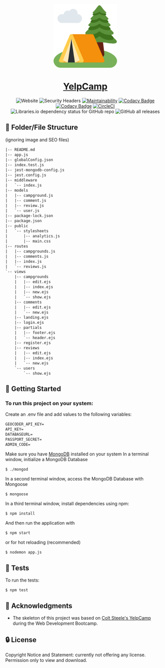 <div align="center">
  <img width="200" src="public/favicon/android-chrome-512x512.png" alt="YelpCamp logo">

# [YelpCamp](https://www.yelpcamp.app/)
![Website](https://img.shields.io/website?down_color=red&down_message=offline&up_color=brightgreen&up_message=online&url=https%3A%2F%2Fyelpcamp.app)
![Security Headers](https://img.shields.io/security-headers?url=https%3A%2F%2Fwww.yelpcamp.app)
[![Maintainability](https://api.codeclimate.com/v1/badges/5db672c308be3e556462/maintainability)](https://codeclimate.com/github/JacobGrisham/YelpCamp/maintainability)
[![Codacy Badge](https://app.codacy.com/project/badge/Grade/6272d48144774479b06e9b4b2caea0d6)](https://www.codacy.com/manual/JacobGrisham/YelpCamp?utm_source=github.com&amp;utm_medium=referral&amp;utm_content=JacobGrisham/YelpCamp&amp;utm_campaign=Badge_Grade)
[![Codacy Badge](https://app.codacy.com/project/badge/Coverage/6272d48144774479b06e9b4b2caea0d6)](https://www.codacy.com/gh/JacobGrisham/YelpCamp/dashboard?utm_source=github.com&utm_medium=referral&utm_content=JacobGrisham/YelpCamp&utm_campaign=Badge_Coverage)
[![CircleCI](https://img.shields.io/circleci/build/github/JacobGrisham/YelpCamp)](https://app.circleci.com/pipelines/github/JacobGrisham/YelpCamp)
![Libraries.io dependency status for GitHub repo](https://img.shields.io/librariesio/github/jacobgrisham/YelpCamp)
![GitHub all releases](https://img.shields.io/github/downloads/jacobgrisham/yelpcamp/total)
 </div>

## 🧭 Folder/File Structure
(ignoring image and SEO files)
```
|-- README.md
|-- app.js
|-- globalConfig.json
|-- index.test.js
|-- jest-mongodb-config.js
|-- jest.config.js
|-- middleware
|   `-- index.js
|-- models
|   |-- campground.js
|   |-- comment.js
|   |-- review.js
|   `-- user.js
|-- package-lock.json
|-- package.json
|-- public
|   `-- stylesheets
|       |-- analytics.js
|       |-- main.css
|-- routes
|   |-- campgrounds.js
|   |-- comments.js
|   |-- index.js
|   `-- reviews.js
`-- views
    |-- campgrounds
    |   |-- edit.ejs
    |   |-- index.ejs
    |   |-- new.ejs
    |   `-- show.ejs
    |-- comments
    |   |-- edit.ejs
    |   `-- new.ejs
    |-- landing.ejs
    |-- login.ejs
    |-- partials
    |   |-- footer.ejs
    |   `-- header.ejs
    |-- register.ejs
    |-- reviews
    |   |-- edit.ejs
    |   |-- index.ejs
    |   `-- new.ejs
    `-- users
        `-- show.ejs
```

## 🚀 Getting Started
### To run this project on your system:
Create an .env file and add values to the following variables:
```
GEOCODER_API_KEY=
API_KEY=
DATABASEURL=
PASSPORT_SECRET=
ADMIN_CODE=
```
Make sure you have [MongoDB](https://docs.mongodb.com/manual/installation/) installed on your system
In a terminal window, initialize a MongoDB Database 
```
$ ./mongod
```
In a second terminal window, access the MongoDB Database with Mongoose
```
$ mongoose
```
In a third terminal window, install dependencies using npm:

```
$ npm install
```
And then run the application with
```
$ npm start
```
or for hot reloading (recommended)
```
$ nodemon app.js
```

## 📐 Tests
To run the tests:
```
$ npm test
```

## 📣 Acknowledgments
-	The skeleton of this project was based on [Colt Steele's YelpCamp](https://github.com/Colt/yelp-camp-refactored) during the Web Development Bootcamp.

## 🔒 License
Copyright Notice and Statement: currently not offering any license. Permission only to view and download.
